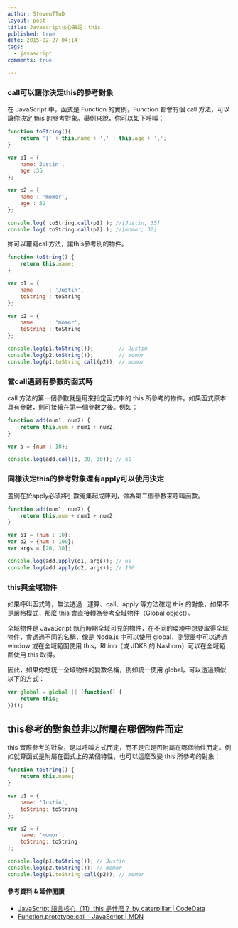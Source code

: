 ```yaml
---
author: StevenTTuD
layout: post
title: Javascript核心筆記：this
published: true
date: 2015-02-27 04:14
tags:
  - javascript
comments: true

---
```


### call可以讓你決定this的參考對象
在 JavaScript 中，函式是 Function 的實例，Function 都會有個 call 方法，可以讓你決定 this 的參考對象。舉例來說，你可以如下呼叫：
```js
function toString(){
	return '[' + this.name + ',' + this.age + ',';
}

var p1 = {
	name:'Justin',
	age :35
};

var p2 = {
	name : 'momor',
	age : 32
};

console.log( toString.call(p1) ); //[Justin, 35]
console.log( toString.call(p2) ); //[momor, 32]
```
妳可以覆寫call方法，讓this參考別的物件。
```js
function toString() {
    return this.name;
}

var p1 = {
    name     : 'Justin',
    toString : toString
};

var p2 = {
    name     : 'momor',
    toString : toString
};

console.log(p1.toString());        // Justin
console.log(p2.toString());        // momor
console.log(p1.toString.call(p2)); // momor
```

### 當call遇到有參數的函式時

call 方法的第一個參數就是用來指定函式中的 this 所參考的物件。如果函式原本具有參數，則可接續在第一個參數之後。例如：
```js
function add(num1, num2) {
    return this.num + num1 + num2;
}

var o = {num : 10};

console.log(add.call(o, 20, 30)); // 60
```

### 同樣決定this的參考對象還有apply可以使用決定
差別在於apply必須將引數蒐集起成陣列，做為第二個參數來呼叫函數。
```js
function add(num1, num2) {
    return this.num + num1 + num2;
}

var o1 = {num : 10};
var o2 = {num : 100};
var args = [20, 30];

console.log(add.apply(o1, args)); // 60
console.log(add.apply(o2, args)); // 150
```

### this與全域物件
如果呼叫函式時，無法透過 . 運算、call、apply 等方法確定 this 的對象，如果不是嚴格模式，那麼 this 會直接轉為參考全域物件（Global object）。

全域物件是 JavaScript 執行時期全域可見的物件，在不同的環境中想要取得全域物件，會透過不同的名稱，像是 Node.js 中可以使用 global，瀏覽器中可以透過 window 或在全域範圍使用 this，Rhino（或 JDK8 的 Nashorn）可以在全域範圍使用 this 取得。

因此，如果你想統一全域物件的變數名稱，例如統一使用 global，可以透過類似以下的方式：
```js
var global = global || (function() {
    return this;
})();
```

## this參考的對象並非以附屬在哪個物件而定
this 實際參考的對象，是以呼叫方式而定，而不是它是否附屬在哪個物件而定。例如就算函式是附屬在函式上的某個特性，也可以這麼改變 this 所參考的對象：
```js
function toString() {
    return this.name;
}

var p1 = {
    name: 'Justin',
    toString: toString
};

var p2 = {
    name: 'momor',
    toString: toString
};

console.log(p1.toString()); // Justin
console.log(p2.toString()); // momor
console.log(p1.toString.call(p2)); // momor
```


#### 參考資料 & 延伸閱讀
- [JavaScript 語言核心（11）this 是什麼？ by caterpillar | CodeData](http://www.codedata.com.tw/javascript/essential-javascript-11-what-is-this/)
- [Function.prototype.call - JavaScript | MDN](https://developer.mozilla.org/zh-TW/docs/Web/JavaScript/Reference/Global_Objects/Function/call)